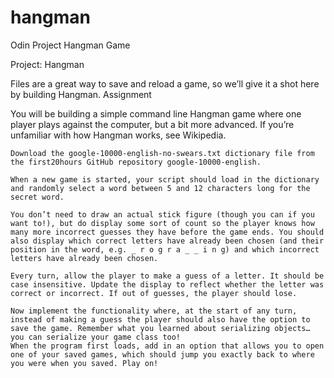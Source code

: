 # hangman
Odin Project Hangman Game

Project: Hangman

Files are a great way to save and reload a game, so we’ll give it a shot here by building Hangman.
Assignment

You will be building a simple command line Hangman game where one player plays against the computer, but a bit more advanced. If you’re unfamiliar with how Hangman works, see Wikipedia.

    Download the google-10000-english-no-swears.txt dictionary file from the first20hours GitHub repository google-10000-english.

    When a new game is started, your script should load in the dictionary and randomly select a word between 5 and 12 characters long for the secret word.

    You don’t need to draw an actual stick figure (though you can if you want to!), but do display some sort of count so the player knows how many more incorrect guesses they have before the game ends. You should also display which correct letters have already been chosen (and their position in the word, e.g. _ r o g r a _ _ i n g) and which incorrect letters have already been chosen.

    Every turn, allow the player to make a guess of a letter. It should be case insensitive. Update the display to reflect whether the letter was correct or incorrect. If out of guesses, the player should lose.
    
    Now implement the functionality where, at the start of any turn, instead of making a guess the player should also have the option to save the game. Remember what you learned about serializing objects… you can serialize your game class too!
    When the program first loads, add in an option that allows you to open one of your saved games, which should jump you exactly back to where you were when you saved. Play on!
